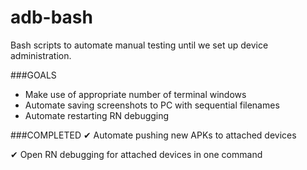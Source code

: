 # adb-bash
Bash scripts to automate manual testing until we set up device administration.

###GOALS
- Make use of appropriate number of terminal windows
- Automate saving screenshots to PC with sequential filenames
- Automate restarting RN debugging

###COMPLETED
✔ Automate pushing new APKs to attached devices

✔ Open RN debugging for attached devices in one command
